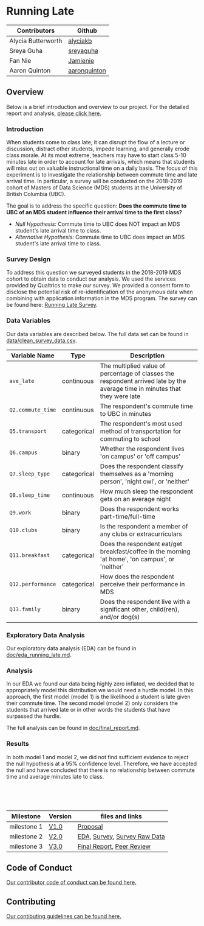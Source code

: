 # Running Late

| Contributors | Github |
|--------------|--------|
| Alycia Butterworth | [alyciakb](https://github.com/alyciakb) |
| Sreya Guha | [sreyaguha](https://github.com/sreyaguha) |
| Fan Nie | [Jamienie](https://github.com/Jamienie) |
| Aaron Quinton | [aaronquinton](https://github.com/aaronquinton) |


## Overview

Below is a brief introduction and overview to our project. For the detailed report and analysis, [please click here.](https://github.com/UBC-MDS/running_late/blob/master/doc/final_report.md)

### Introduction


When students come to class late, it can disrupt the flow of a lecture or discussion, distract other students, impede learning, and generally erode class morale. At its most extreme, teachers may have to start class 5-10 minutes late in order to account for late arrivals, which means that students will miss out on valuable instructional time on a daily basis. The focus of this experiment is to investigate the relationship between commute time and late arrival time. In particular, a survey will be conducted on the 2018-2019 cohort of Masters of Data Science (MDS) students at the University of British Columbia (UBC). 

The goal is to address the specific question: **Does the commute time to UBC of an MDS student influence their arrival time to the first class?**

- *Null Hypothesis:* Commute time to UBC does NOT impact an MDS student's late arrival time to class.
- *Alternative Hypothesis:* Commute time to UBC does impact an MDS student's late arrival time to class.

### Survey Design

To address this question we surveyed students in the 2018-2019 MDS cohort to obtain data to conduct our analysis. We used the services provided by Qualtrics to make our survey. We provided a consent form to disclose the potential risk of re-identification of the anonymous data when combining with application information in the MDS program. The survey can be found here: [Running Late Survey](https://ubc.ca1.qualtrics.com/jfe/form/SV_3Jk3TZyscxiUZY9).

### Data Variables

Our data variables are described below. The full data set can be found in [data/clean_survey_data.csv](https://github.com/UBC-MDS/running_late/blob/master/data/clean_survey_data.csv).

| Variable Name | Type | Description                                    |
|---------------|------|------------------------------------------------|
|`ave_late` | continuous | The multiplied value of percentage of classes the respondent arrived late by the average time in minutes that they were late |
|`Q2.commute_time`| continuous | The respondent's commute time to UBC in minutes |
`Q5.transport` | categorical | The respondent's most used method of transportation for commuting to school |
|`Q6.campus` | binary | Whether the respondent lives 'on campus' or 'off campus' |
| `Q7.sleep_type`| categorical | Does the respondent classify themselves as a 'morning person', 'night owl', or 'neither' |
|`Q8.sleep_time` | continuous | How much sleep the respondent gets on an average night |
|`Q9.work`| binary | Does the respondent works part-time/full-time |
| `Q10.clubs` | binary | Is the respondent a member of any clubs or extracurriculars |
| `Q11.breakfast` | categorical | Does the respondent eat/get breakfast/coffee in the morning 'at home', 'on campus', or 'neither' |
|`Q12.performance`| categorical | How does the respondent perceive their performance in MDS |
|`Q13.family` | binary | Does the respondent live with a significant other, child(ren), and/or dog(s) |

### Exploratory Data Analysis

Our exploratory data analysis (EDA) can be found in [doc/eda_running_late.md](https://github.com/UBC-MDS/running_late/blob/master/doc/eda_running_late.md).

### Analysis

In our EDA we found our data being highly zero inflated, we decided that to appropriately model this distribution we would need a hurdle model. In this approach, the first model (model 1) is the likelihood a student is late given their commute time. The second model (model 2) only considers the students that arrived late or in other words the students that have surpassed the hurdle.

The full analysis can be found in [doc/final_report.md](https://github.com/UBC-MDS/running_late/blob/master/doc/final_report.md).

### Results

In both model 1 and model 2, we did not find sufficient evidence to reject the null hypothesis at a 95% confidence level. Therefore, we have accepted the null and have concluded that there is no relationship between commute time and average minutes late to class.

<br>
<br>
<br>

| Milestone | Version | files and links |
|--------------|--------|------------------------|
| milestone 1 | [V1.0](https://github.com/UBC-MDS/running_late/releases/tag/v1.0) | [Proposal](https://github.com/UBC-MDS/running_late/blob/master/doc/milestone1.md)|
| milestone 2| [V2.0](https://github.com/UBC-MDS/running_late/releases/tag/v2.0) | [EDA](https://github.com/UBC-MDS/running_late/blob/master/doc/eda_running_late.md),  [Survey](https://ubc.ca1.qualtrics.com/jfe/form/SV_3Jk3TZyscxiUZY9),  [Survey Raw Data](https://github.ubc.ca/MDS-2018-19/survey-data/blob/master/2019-04-03_Running_late_survey_data.csv)
| milestone 3 | [V3.0](https://github.com/UBC-MDS/running_late/releases/tag/v3.0) | [Final Report](https://github.com/UBC-MDS/running_late/blob/master/doc/final_report.md), [Peer Review](https://github.com/UBC-MDS/MDS_Block_Difficulty_Perception/issues/16) |

## Code of Conduct

[Our contributor code of conduct can be found here.](https://github.com/UBC-MDS/running_late/blob/master/CONDUCT.md)

## Contributing

[Our contibuting guidelines can be found here.](https://github.com/UBC-MDS/running_late/blob/master/CONTRIBUTING.md)
